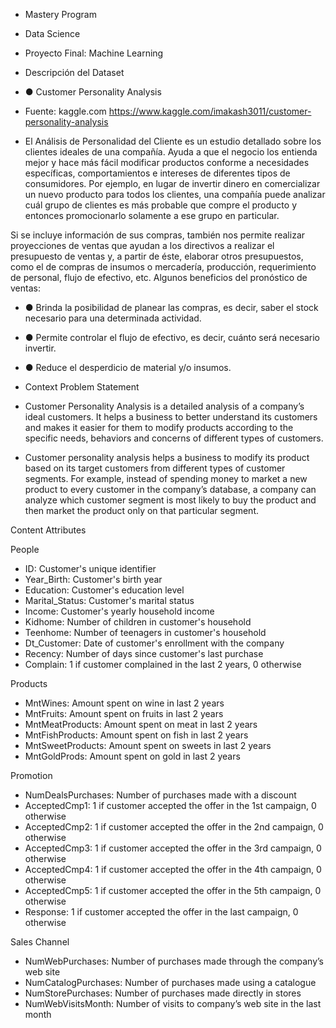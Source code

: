 - Mastery Program 
- Data Science
- Proyecto Final: Machine Learning

- Descripción del Dataset
- ● Customer Personality Analysis 
- Fuente: kaggle.com
https://www.kaggle.com/imakash3011/customer-personality-analysis

- El Análisis de Personalidad del Cliente es un estudio detallado sobre los clientes ideales de 
una compañía. Ayuda a que el negocio los entienda mejor y hace más fácil modificar productos 
conforme  a  necesidades  específicas,  comportamientos  e  intereses  de  diferentes  tipos  de 
consumidores.
Por  ejemplo,  en  lugar  de  invertir  dinero  en  comercializar  un  nuevo  producto  para  todos  los 
clientes, una compañía puede analizar cuál grupo de clientes es más probable que compre el 
producto y entonces promocionarlo solamente a ese grupo en particular.

Si  se  incluye  información  de  sus  compras,  también  nos permite realizar proyecciones de 
ventas que  ayudan  a  los  directivos  a  realizar  el  presupuesto  de  ventas  y,  a  partir  de  éste, 
elaborar  otros  presupuestos,  como  el  de  compras  de  insumos  o  mercadería,  producción, 
requerimiento de personal, flujo de efectivo, etc.
Algunos beneficios del pronóstico de ventas:
- ● Brinda la posibilidad de planear las compras, es decir, saber el stock necesario para una 
determinada actividad.
- ● Permite controlar el flujo de efectivo, es decir, cuánto será necesario invertir.
- ● Reduce el desperdicio de material y/o insumos.

- Context Problem Statement

- Customer Personality Analysis is a detailed analysis of a company’s ideal customers. It helps a business to better understand its customers and makes it easier for them to modify products according to the specific needs, behaviors and concerns of different types of customers.

- Customer personality analysis helps a business to modify its product based on its target customers from different types of customer segments. For example, instead of spending money to market a new product to every customer in the company’s database, a company can analyze which customer segment is most likely to buy the product and then market the product only on that particular segment.

Content Attributes

People

- ID: Customer's unique identifier
- Year_Birth: Customer's birth year
- Education: Customer's education level
- Marital_Status: Customer's marital status
- Income: Customer's yearly household income
- Kidhome: Number of children in customer's household
- Teenhome: Number of teenagers in customer's household
- Dt_Customer: Date of customer's enrollment with the company
- Recency: Number of days since customer's last purchase
- Complain: 1 if customer complained in the last 2 years, 0 otherwise

Products

- MntWines: Amount spent on wine in last 2 years
- MntFruits: Amount spent on fruits in last 2 years
- MntMeatProducts: Amount spent on meat in last 2 years
- MntFishProducts: Amount spent on fish in last 2 years
- MntSweetProducts: Amount spent on sweets in last 2 years
- MntGoldProds: Amount spent on gold in last 2 years

Promotion

- NumDealsPurchases: Number of purchases made with a discount
- AcceptedCmp1: 1 if customer accepted the offer in the 1st campaign, 0 otherwise
- AcceptedCmp2: 1 if customer accepted the offer in the 2nd campaign, 0 otherwise
- AcceptedCmp3: 1 if customer accepted the offer in the 3rd campaign, 0 otherwise
- AcceptedCmp4: 1 if customer accepted the offer in the 4th campaign, 0 otherwise
- AcceptedCmp5: 1 if customer accepted the offer in the 5th campaign, 0 otherwise
- Response: 1 if customer accepted the offer in the last campaign, 0 otherwise

Sales Channel

- NumWebPurchases: Number of purchases made through the company’s web site
- NumCatalogPurchases: Number of purchases made using a catalogue
- NumStorePurchases: Number of purchases made directly in stores
- NumWebVisitsMonth: Number of visits to company’s web site in the last month
